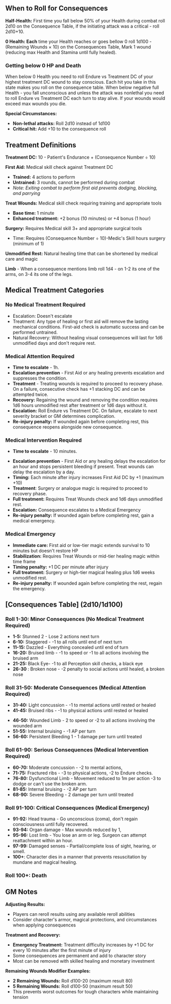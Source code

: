 ## When to Roll for Consequences

**Half-Health:** First time you fall below 50% of your Health during combat roll 2d10 on the Consequence Table, if the initiating attack was a critical - roll 2d10+10.

**0 Health:** **Each** time your Health reaches or goes bellow 0 roll 1d100 - (Remaining Wounds × 10) on the Consequences Table, Mark 1 wound (reducing max Health and Stamina until fully healed). 

### Getting below 0 HP and Death
When below 0 Health you need to roll Endure vs Treatment DC of your highest treatment DC wound to stay conscious. Each hit you take in this state makes you roll on the consequence table. 
When below negative full Health - you fall unconscious and unless the attack was nonlethal you need to roll Endure vs Treatment DC each turn to stay alive.
If your wounds would exceed max wounds you die.


**Special Circumstances:**
- **Non-lethal attacks:** Roll 2d10 instead of 1d100
- **Critical hit:** Add +10 to the consequence roll

## Treatment Definitions

**Treatment DC:** 10 - Patient's Endurance + (Consequence Number ÷ 10)

**First Aid:** Medical skill check against Treatment DC
- **Trained:** 4 actions to perform
- **Untrained:** 3 rounds, cannot be performed during combat
- *Note: Exiting combat to perform first aid prevents dodging, blocking, and parrying*

**Treat Wounds:** Medical skill check requiring training and appropriate tools
- **Base time:** 1 minute
- **Enhanced treatment:** +2 bonus (10 minutes) or +4 bonus (1 hour)

**Surgery:** Requires Medical skill 3+ and appropriate surgical tools
* Time: Requires (Consequence Number ÷ 10)-Medic's Skill hours surgery (minimum of 1)

**Unmodified Rest:** Natural healing time that can be shortened by medical care and magic

**Limb** - When a consequence mentions limb roll 1d4 - on 1-2 its one of the arms, on 3-4 its one of the legs.

## Medical Treatment Categories
### No Medical Treatment Required

- Escalation: Doesn't escalate
- Treatment: Any type of healing or first aid will remove the lasting mechanical conditions. First-aid check is automatic success and can be performed untrained.
- Natural Recovery: Without healing visual consequences will last for 1d6 unmodified days and don't require rest. 
### Medical Attention Required
- **Time to escalate** - 1h.
- **Escalation prevention** - First Aid or any healing prevents escalation and suppresses the condition.
- **Treatment** - Treating wounds is required to proceed to recovery phase. On a failure, consecutive check has +1 stacking DC and can be attempted twice.
- **Recovery:** Regaining the wound and removing the condition requires 1d6 hours unmodified rest after treatment or 1d6 days without it.
- **Escalation:** Roll Endure vs Treatment DC. On failure, escalate to next severity bracket or GM determines complication.
- **Re-injury penalty:** If wounded again before completing rest, this consequence reopens alongside new consequence. 

### Medical Intervention Required

* **Time to escalate** - 10 minutes.
- **Escalation prevention** - First Aid or any healing delays the escalation for an hour and stops persistent bleeding if present. Treat wounds can delay the escalation by a day. 
- **Timing:** Each minute after injury increases First Aid DC by +1 (maximum +10)
- **Treatment**: Surgery or analogue magic is required to proceed to recovery phase. 
- **Full treatment:** Requires Treat Wounds check and 1d6 days unmodified rest.
- **Escalation:** Consequence escalates to a Medical Emergency
- **Re-injury penalty:** If wounded again before completing rest, gain a medical emergency.

### Medical Emergency
- **Immediate care:** First aid or low-tier magic extends survival to 10 minutes but doesn't restore HP
- **Stabilization:** Requires Treat Wounds or mid-tier healing magic within time frame
- **Timing penalty:** +1 DC per minute after injury
- **Full treatment:** Surgery or high-tier magical healing plus 1d6 weeks unmodified rest.
- **Re-injury penalty:** If wounded again before completing the rest, regain the emergency.

## [Consequences Table] (2d10/1d100)

### Roll 1-30: Minor Consequences (No Medical Treatment Required)
- **1-5:** Stunned 2 - Lose 2 actions next turn
- **6-10:** Staggered - -1 to all rolls until end of next turn
- **11-15:** Dazzled - Everything concealed until end of turn
- **16-20:** Bruised limb - -1 to speed or -1 to all actions involving the bruised arm
- **21-25:** Black Eye- -1 to all Perception skill checks, a black eye
- **26-30** : Broken nose - -2 penalty to social actions until healed, a broken nose  

### Roll 31-50: Moderate Consequences (Medical Attention Required)
* **31-40:** Light concussion - -1 to mental actions until rested or healed 
* **41-45:** Bruised ribs - -1 to physical actions until rested or healed
- **46-50:** Wounded Limb - 2 to speed or -2 to all actions involving the wounded arm
- **51-55:** Internal bruising - -1 AP per turn
- **56-60:** Persistent Bleeding 1 - 1 damage per turn until treated

### Roll 61-90: Serious Consequences (Medical Intervention Required)
- **60-70:** Moderate concussion - -2 to mental actions,
- **71-75:** Fractured ribs - -3 to physical actions, -2 to Endure checks.
- **76-80:** Dysfunctional Limb - Movement reduced to 1m per action -3 to dodge or can't use the broken arm.
- **81-85:**  Internal bruising - -2 AP per turn
- **68-90:** Severe Bleeding - 2 damage per turn until treated
### Roll 91-100: Critical Consequences (Medical Emergency)
- **91-92:** Head trauma - Go unconscious (coma), don't regain consciousness until fully recovered.
- **93-94:** Organ damage - Max wounds reduced by 1,
- **95-96:** Lost limb - You lose an arm or leg. Surgeon can attempt reattachment within an hour.
- **97-99:** Damaged senses - Partial/complete loss of sight, hearing, or smell. 
- **100+**:  Character dies in a manner that prevents resuscitation by mundane and magical healing.

### Roll 100+: Death

## GM Notes

**Adjusting Results:**
- Players can reroll results using any available reroll abilities
- Consider character's armor, magical protections, and circumstances when applying consequences

**Treatment and Recovery:**
- **Emergency Treatment:** Treatment difficulty increases by +1 DC for every 10 minutes after the first minute of injury
- Some consequences are permanent and add to character story
- Most can be removed with skilled healing and monetary investment

**Remaining Wounds Modifier Examples:**
- **2 Remaining Wounds:** Roll d100-20 (maximum result 80)
- **5 Remaining Wounds:** Roll d100-50 (maximum result 50)
- This prevents worst outcomes for tough characters while maintaining tension
